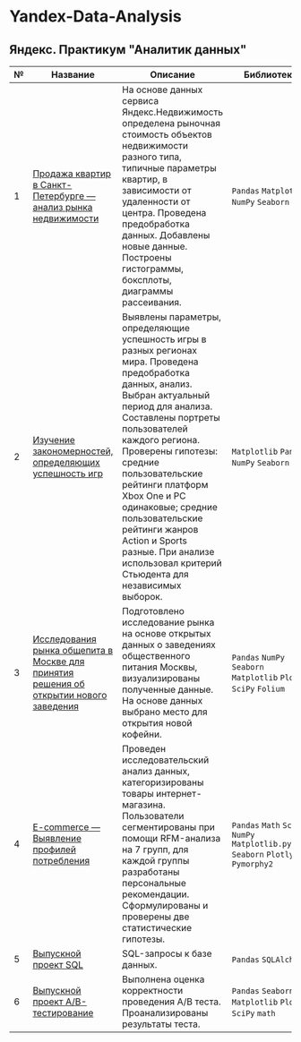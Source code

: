 # Yandex-Data-Analysis
## Яндекс. Практикум "Аналитик данных"

| № | Название                                                                               | Описание                                                                                                                                                                                                                                                                                                                                                                                                                                | Библиотеки                                                                       |
|---|----------------------------------------------------------------------------------------|-----------------------------------------------------------------------------------------------------------------------------------------------------------------------------------------------------------------------------------------------------------------------------------------------------------------------------------------------------------------------------------------------------------------------------------------|----------------------------------------------------------------------------------|
| 1 | [Продажа квартир в Санкт-Петербурге — анализ рынка недвижимости](https://github.com/lpush/Yandex-Data-Analysis/tree/main/Sale-of-apartments)                         | На основе данных сервиса Яндекс.Недвижимость определена рыночная стоимость объектов недвижимости разного типа, типичные параметры квартир, в зависимости от удаленности от центра. Проведена предобработка данных. Добавлены новые данные. Построены гистограммы, боксплоты, диаграммы рассеивания.                                                                                                                                     | `Pandas`   `Matplotlib`   `NumPy`   `Seaborn`                                            |
| 2 | [Изучение закономерностей, определяющих успешность игр](https://github.com/lpush/Yandex-Data-Analysis/tree/main/Games)                                  | Выявлены параметры, определяющие успешность игры в разных регионах мира. Проведена предобработка данных, анализ. Выбран актуальный период для анализа. Составлены портреты пользователей каждого региона. Проверены гипотезы: средние пользовательские рейтинги платформ Xbox One и PC одинаковые; средние пользовательские рейтинги жанров Action и Sports разные. При анализе использовал критерий Стьюдента для независимых выборок. | `Matplotlib`   `Pandas`   `NumPy`   `Seaborn`                                            |
| 3 | [Исследования рынка общепита в Москве для принятия решения об открытии нового заведения](https://github.com/lpush/Yandex-Data-Analysis/tree/main/Catering-market) | Подготовлено исследование рынка на основе открытых данных о заведениях общественного питания Москвы, визуализированы полученные данные. На основе данных выбрано место для открытия новой кофейни.                                                                                                                                                                                                                                      | `Pandas`   `NumPy`   `Seaborn`   `Matplotlib`   `Plotly`   `SciPy`   `Folium`                  |
| 4 | [E-commerce — Выявление профилей потребления](https://github.com/lpush/Yandex-Data-Analysis/tree/main/Final-project)                                            | Проведен исследовательский анализ данных, категоризированы товары интернет-магазина. Пользователи сегментированы при помощи RFM-анализа на 7 групп, для каждой группы разработаны персональные рекомендации. Сформулированы и проверены две статистические гипотезы.                                                                                                                                                                    | `Pandas`   `Math`   `Scipy`   `NumPy`   `Matplotlib.pyplot`   `Seaborn`   `Plotly`   `Pymorphy2` |
| 5 | [Выпускной проект SQL](https://github.com/lpush/Yandex-Data-Analysis/tree/main/Final-project-SQL)                                                                   | SQL-запросы к базе данных.                                                                                                                                                                                                                                                                                                                                                                                                              | `Pandas`   `SQLAlchemy`                                                              |
| 6 | [Выпускной проект A/B-тестирование](https://github.com/lpush/Yandex-Data-Analysis/tree/main/Final-project-AB)                                                      | Выполнена оценка корректности проведения A/B теста. Проанализированы результаты теста.                                                                                                                                                                                                                                                                                                                                                  | `Pandas`   `Seaborn`   `Matplotlib`   `Plotly`   `SciPy`   `math`                            |
